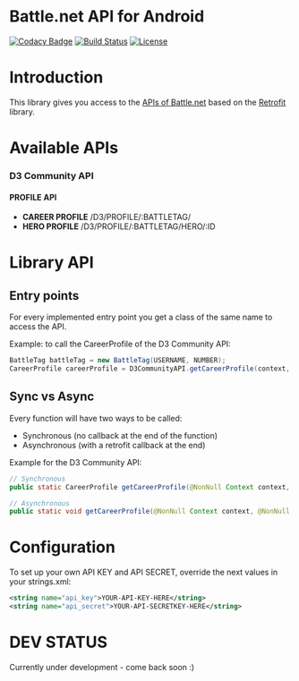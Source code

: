 # Battle.net API for Android

[![Codacy Badge](https://api.codacy.com/project/badge/Grade/344f27ce49f940df8770836acb8aa926)](https://www.codacy.com/app/galex/battlenet-api-android?utm_source=github.com&utm_medium=referral&utm_content=galex/battlenet-api-android&utm_campaign=badger)
[![Build Status](https://travis-ci.org/galex/battlenet-api-android.svg?branch=master)](https://travis-ci.org/galex/battlenet-api-android) [![License](https://img.shields.io/badge/License-Apache%202.0-blue.svg)](https://opensource.org/licenses/Apache-2.0)
                                                                                                                          
# Introduction

This library gives you access to the [APIs of Battle.net](https://dev.battle.net/io-docs) based on the [Retrofit](http://square.github.io/retrofit/) library.

# Available APIs

### D3 Community API 

#### PROFILE API

- **CAREER PROFILE** /D3/PROFILE/:BATTLETAG/
- **HERO PROFILE** /D3/PROFILE/:BATTLETAG/HERO/:ID

# Library API

## Entry points

For every implemented entry point you get a class of the same name to access the API. 

Example: to call the CareerProfile of the D3 Community API:

```java
BattleTag battleTag = new BattleTag(USERNAME, NUMBER);
CareerProfile careerProfile = D3CommunityAPI.getCareerProfile(context, Region.EU, battleTag, Locale.ENGLISH);
```
## Sync vs Async
Every function will have two ways to be called:
* Synchronous (no callback at the end of the function)
* Asynchronous (with a retrofit callback at the end)

Example for the D3 Community API:
```java
// Synchronous
public static CareerProfile getCareerProfile(@NonNull Context context, @NonNull Region region, @NonNull BattleTag battleTag, @NonNull Locale locale);

// Asynchronous
public static void getCareerProfile(@NonNull Context context, @NonNull Region region, @NonNull BattleTag battleTag, @NonNull Locale locale, @NonNull Callback<CareerProfile> callback);
```

# Configuration

To set up your own API KEY and API SECRET, override the next values in your strings.xml:

```xml
<string name="api_key">YOUR-API-KEY-HERE</string>
<string name="api_secret">YOUR-API-SECRETKEY-HERE</string>
```

# DEV STATUS

Currently under development - come back soon :)
